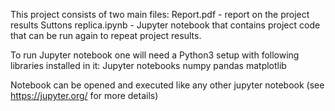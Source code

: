 This project consists of two main files:
Report.pdf - report on the project results
Suttons replica.ipynb - Jupyter notebook that contains project code that can be run again to repeat project results.

To run Jupyter notebook one will need a Python3 setup with following libraries installed in it:
Jupyter notebooks
numpy
pandas
matplotlib

Notebook can be opened and executed like any other jupyter notebook (see https://jupyter.org/ for more details) 

